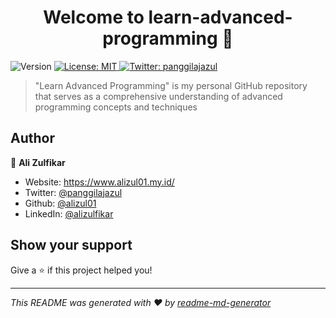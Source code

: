 <h1 align="center">Welcome to learn-advanced-programming 👋</h1>
<p>
  <img alt="Version" src="https://img.shields.io/badge/version-0.0.1-blue.svg?cacheSeconds=2592000" />
  <a href="#" target="_blank">
    <img alt="License: MIT" src="https://img.shields.io/badge/License-MIT-yellow.svg" />
  </a>
  <a href="https://twitter.com/panggilajazul" target="_blank">
    <img alt="Twitter: panggilajazul" src="https://img.shields.io/twitter/follow/panggilajazul.svg?style=social" />
  </a>
</p>

> &#34;Learn Advanced Programming&#34; is my personal GitHub repository that serves as a comprehensive understanding of advanced programming concepts and techniques

## Author

👤 **Ali Zulfikar**

* Website: https://www.alizul01.my.id/
* Twitter: [@panggilajazul](https://twitter.com/panggilajazul)
* Github: [@alizul01](https://github.com/alizul01)
* LinkedIn: [@alizulfikar](https://linkedin.com/in/alizulfikar)

## Show your support

Give a ⭐️ if this project helped you!

***
_This README was generated with ❤️ by [readme-md-generator](https://github.com/kefranabg/readme-md-generator)_
